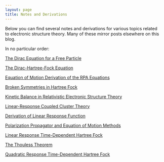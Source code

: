 ```yaml
---
layout: page
title: Notes and Derivations
---
```


Below you can find several notes and derivations for various topics related to electronic structure theory. Many of these mirror posts elsewhere on this blog.

In no particular order:

[The Dirac Equation for a Free Particle](/assets/dirac.pdf)

[The Dirac-Hartree-Fock Equation](/assets/dirac-hartree-fock.pdf)

[Equation of Motion Derivation of the RPA Equations](/assets/EOMRPA.pdf)

[Broken Symmetries in Hartree Fock](/assets/ghf.pdf)

[Kinetic Balance in Relativistic Electronic Structure Theory](/assets/kinetic-balance.pdf)

[Linear-Response Coupled Cluster Theory](/assets/lrcc.pdf)

[Derivation of Linear Response Function](/assets/responsefunction.pdf)

[Polarization Propagator and Equation of Motion Methods](/assets/polarizationpropagator.pdf)

[Linear Response Time-Dependent Hartree Fock](/assets/TDHF.pdf)

[The Thouless Theorem](/assets/Thouless_theorem.pdf)

[Quadratic Response Time-Dependent Hartree Fock](/assets/qr-tdhf.pdf)



